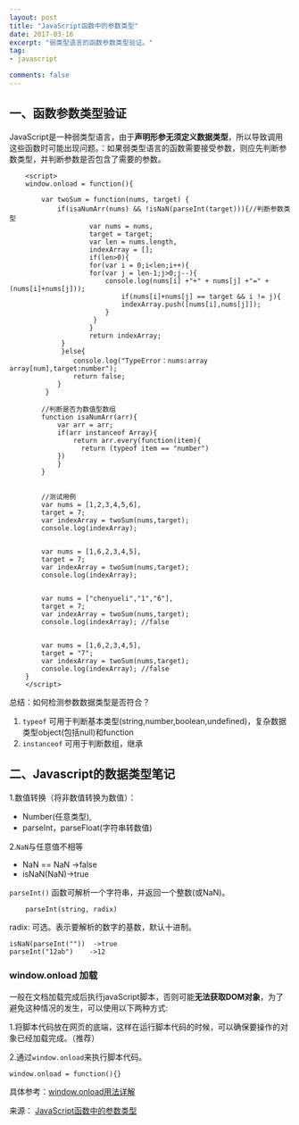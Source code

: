 ```yaml
---
layout: post
title: "JavaScript函数中的参数类型"
date: 2017-03-16
excerpt: "弱类型语言的函数参数类型验证。"
tag:
- javascript

comments: false
---
```



## 一、函数参数类型验证

JavaScript是一种弱类型语言，由于**声明形参无须定义数据类型**，所以导致调用这些函数时可能出现问题。：如果弱类型语言的函数需要接受参数，则应先判断参数类型，并判断参数是否包含了需要的参数。

 		<script>
        window.onload = function(){

	        var twoSum = function(nums, target) {
	            if(isaNumArr(nums) && !isNaN(parseInt(target))){//判断参数类型
	                    var nums = nums,
	                    target = target;
	                    var len = nums.length,
	                    indexArray = [];
	                    if(len>0){
	                    for(var i = 0;i<len;i++){
	                    for(var j = len-1;j>0;j--){
	                        console.log(nums[i] +"+" + nums[j] +"=" + (nums[i]+nums[j]));
	                            if(nums[i]+nums[j] == target && i != j){
	                            indexArray.push([nums[i],nums[j]]);
	                        }
	                     }
	                    }
	                    return indexArray;
	             }
	             }else{
	                console.log("TypeError：nums:array array[num],target:number");
	                return false;
	            }
	         }
	
			//判断是否为数值型数组
	        function isaNumArr(arr){
	            var arr = arr;
	            if(arr instanceof Array){
	                return arr.every(function(item){
	                  return (typeof item == "number")
	            })
	            }
	        }
	
	
			//测试用例
	        var nums = [1,2,3,4,5,6],
	        target = 7;
	        var indexArray = twoSum(nums,target);
	        console.log(indexArray);
	
	
	        var nums = [1,6,2,3,4,5],
	        target = 7;
	        var indexArray = twoSum(nums,target);
	        console.log(indexArray);
	
	
	        var nums = ["chenyueli","1","6"],
	        target = 7;
	        var indexArray = twoSum(nums,target);
	        console.log(indexArray); //false        
	        
	
	        var nums = [1,6,2,3,4,5],
	        target = "7";
	        var indexArray = twoSum(nums,target);
	        console.log(indexArray); //false        
        }
        </script>

总结：如何检测参数数据类型是否符合？

1. `typeof` 可用于判断基本类型(string,number,boolean,undefined)，复杂数据类型object(包括null)和function
2. `instanceof` 可用于判断数组，继承

## 二、Javascript的数据类型笔记
1.数值转换（将非数值转换为数值）： 

- Number(任意类型),
- parseInt，parseFloat(字符串转数值)  


2.`NaN`与任意值不相等

- NaN == NaN ->false  
- isNaN(NaN)->true

`parseInt()` 函数可解析一个字符串，并返回一个整数(或NaN)。

		parseInt(string, radix)
radix:	可选。表示要解析的数字的基数，默认十进制。


	isNaN(parseInt(""))  ->true
	parseInt("12ab")	->12




### window.onload 加载
一般在文档加载完成后执行javaScript脚本，否则可能**无法获取DOM对象**，为了避免这种情况的发生，可以使用以下两种方式:

1.将脚本代码放在网页的底端，这样在运行脚本代码的时候，可以确保要操作的对象已经加载完成。（推荐）

2.通过`window.onload`来执行脚本代码。

	window.onload = function(){}

具体参考：[window.onload用法详解](http://www.softwhy.com/forum.php?mod=viewthread&tid=6191)

来源：
[JavaScript函数中的参数类型](http://blog.csdn.net/u012868077/article/details/51588145)
